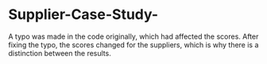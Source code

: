 # Supplier-Case-Study- 
A typo was made in the code originally, which had affected the scores. After fixing the typo, the scores changed for the suppliers, which is why there is a 
distinction between the results. 
